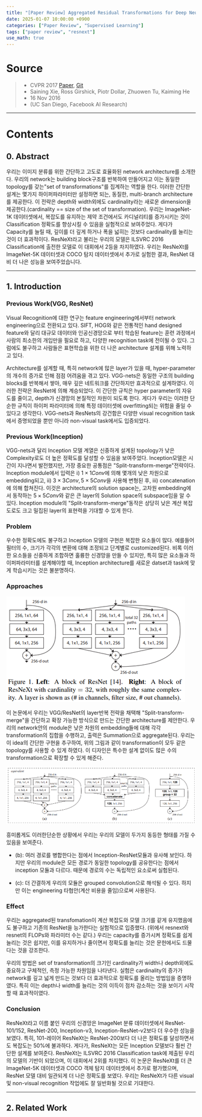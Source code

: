 ```yaml
---
title: "[Paper Review] Aggregated Residual Transformations for Deep Neural Networks"
date: 2025-01-07 10:00:00 +0900
categories: ["Paper Review", "Supervised Learning"]
tags: ["paper review", "resnext"]
use_math: true
---
```


# Source

> - CVPR 2017 [Paper](https://arxiv.org/pdf/1611.05431), [Git](https://github.com/facebookresearch/ResNeXt)<br>
> - Saining Xie, Ross Girshick, Piotr Dollar, Zhuowen Tu, Kaiming He
> - 16 Nov 2016<br>
> - (UC San Diego, Facebook AI Research)

---
# Contents
## 0. Abstract

우리는 이미지 분류를 위한 간단하고 고도로 효율화된 network architecture를 소개한다. 우리의 network는 building block구조를 반복하여 만들어지고 이는 동일한 topology를 갖는"set of transformations"를 집계하는 역할을 한다. 이러한 간단한 설계는 몇가지 하이퍼파라미터만 설정하면 되는, 동질한, multi-branch architecture를 제공한다. 이 전략은 depth와 width외에도 cardinality라는 새로운 dimension을 제공한다.(cardinality == size of the set of transformation). 우리는 ImageNet-1K 데이터셋에서, 복잡도를 유지하는 제약 조건에서도 카디널리티를 증가시키는 것이 Classification 정확도를 향상시킬 수 있음을 실험적으로 보여주었다. 게다가 Capacity를 늘릴 때, 깊이를 더 깊게 하거나 폭을 넓히는 것보다 cardinality를 늘리는 것이 더 효과적이다. ResNeXt라고 불리는 우리의 모델은 ILSVRC 2016 Classification에 출전한 모델로 이 대회에서 2등을 차지하였다. 우리는 ResNeXt를 ImageNet-5K 데이터셋과 COCO 탐지 데이터셋에서 추가로 실험한 결과, ResNet 대비 더 나은 성능을 보여주었습니다.

---
## 1. Introduction

### Previous Work(VGG, ResNet)

Visual Recognition에 대한 연구는 feature engineering에서부터 network engineering으로 전환되고 있다. SIFT, HOG와 같은 전통적인 hand designed feature와 달리 대규모 데이터와 인공신경망으로 부터 학습된 feature는 훈련 과정에서 사람의 최소한의 개입만을 필요로 하고, 다양한 recognition task에 전이될 수 있다. 그럼에도 불구하고 사람들은 표현학습을 위한 더 나은 architecture 설계를 위해 노력하고 있다.

Architecture를 설계할 때, 특히 network에 많은 layer가 있을 때, hyper-parameter의 개수의 증가로 인해 점점 어려움을 겪고 있다. VGG-nets은 동일한 구조의 building blocks를 반복해서 쌓아, 매우 깊은 네트워크를 간단하지만 효과적으로 설계하였다. 이러한 전략은 ResNet에 의해 계승되었다. 이 간단한 규칙은 hyper parameter의 자유도를 줄이고, depth가 신경망의 본질적인 차원이 되도록 한다. 게다가 우리는 이러한 단순한 규칙이 하이퍼 파라미터에 의해 특정 데이터셋에 overfitting되는 위험을 줄일 수 있다고 생각한다. VGG-nets과 ResNets의 강건함은 다양한 visual recognition task에서 증명되었을 뿐만 아니라 non-visual task에서도 입증되었다.

### Previous Work(Inception)

VGG-nets과 달리 Inception 모델 계열은 신중하게 설계된 topology가 낮은 Complexity로도 더 높은 정확도를 달성할 수 있음을 보여주었다. Inception모델은 시간이 지나면서 발전했지만, 가장 중요한 공통점은 "Split-transform-merge"전략이다. Inception module에서 입력은 ⅰ) $1 \times 1 Conv$에 의해 몇개의 낮은 차원으로 embedding되고, ⅱ) $3 \times 3 Conv, 5 \times 5 Conv$을 사용해 변형된 후, ⅲ) concatenation에 의해 합쳐진다. 이것은 architecture의 solution space는, 고차원 embedding에서 동작하는 $5 \times 5 Conv$와 같은 큰 layer의 Solution space의 subspace임을 알 수 있다. Inception module의 "Split-transform-merge"동작은 상당히 낮은 계산 복잡도로도 크고 밀집된 layer의 표현력을 기대할 수 있게 한다.

### Problem

우수한 정확도에도 불구하고 Inception 모델의 구현은 복잡한 요소들이 많다. 예를들어 필터의 수, 크기가 각각의 변환에 대해 조정되고 단계별로 customized된다. 비록 이러한 요소들을 신중하게 조합하면 훌륭한 신경망을 만들 수 있지만, 특히 많은 요소들과 하이퍼파라미터를 설계해야할 때, Inception architecture를 새로운 datset과 task에 맞게 학습시키는 것은 불분명하다.

### Approaches

![alt text](/assets/img/post/paper_review/resnext.png)

이 논문에서 우리는 VGG/ResNet의 layer반복 전략을 채택해 "Split-transform-merge"을 간단하고 확장 가능한 방식으로 만드는 간단한 architecture를 제안한다. 우리의 network안의 module은 낮은 차원의 embedding들에 대해 각각 transformation의 집합을 수행하고, 출력은 Summation으로 aggregate된다. 우리는 이 idea의 간단한 구현을 추구하여, 위의 그림과 같이 transformation이 모두 같은 topology를 사용할 수 있게 하였다. 이 디자인은 특수한 설계 없이도 많은 수의 transformation으로 확장할 수 있게 해준다.

![alt text](/assets/img/post/paper_review/resnext_reshape.png)

흥미롭게도 이러한단순한 상황에서 우리는 우리의 모델이 두가지 동등한 형태를 가질 수 있음을 보여준다.
- (b): 여러 경로를 병합한다는 점에서 Inception-ResNet모듈과 유사해 보인다. 하지만 우리의 module은 모든 경로가 동일한 topology를 공유한다는 점에서 inception 모듈과 다르다. 때문에 경로의 수는 독립적인 요소로써 실험된다.

- (c): 더 간결하게 우리의 모듈은 grouped convolution으로 해석될 수 있다. 하지만 이는 engineering 타협안(계산 비용을 줄임)으로써 사용된다.

### Effect

우리는 aggregated된 transfomation이 계산 복잡도와 모델 크기를 같게 유지했음에도 불구하고 기존의 ResNet을 능가한다는 실험적으로 입증했다. (위에서 resnext와 resnet의 FLOPs와 파라미터 수는 같다.) 우리는 capacity를 증가시켜 정확도를 쉽게 늘리는 것은 쉽지만, 이를 유지하거나 줄이면서 정확도를 늘리는 것은 문헌에서도 드물다는 것을 강조한다.

우리의 방법은 set of transformation의 크기인 cardinality가 width나 depth외에도 중요하고 구체적인, 측정 가능한 차원임을 나타낸다. 실험은 cardinality의 증가가 network를 깊고 넓게 만드는 것보다 더 효과적으로 정확도를 올리는 방법임을 증명하였다. 특히 이는 depth나 width를 늘리는 것의 이득이 점차 감소하는 것을 보이기 시작할 때 효과적이였다. 

### Conclusion

ResNeXt라고 이름 붙인 우리의 신경망은 ImageNet 분류 데이터셋에서 ResNet-101/152, ResNet-200, Inception-v3, Inception-ResNet-v2보다 더 우수한 성능을 보였다. 특히, 101-레이어 ResNeXt는 ResNet-200보다 더 나은 정확도를 달성하면서도 복잡도는 50%에 불과하다. 게다가, ResNeXt는 모든 Inception 모델보다 훨씬 간단한 설계를 보여준다. ResNeXt는 ILSVRC 2016 Classification task에 제출된 우리의 모델의 기반이 되었으며, 이 대회에서 2위를 차지했다. 이 논문은 ResNeXt를 더 큰 ImageNet-5K 데이터셋과 COCO 객체 탐지 데이터셋에서 추가로 평가했으며, ResNet 모델 대비 일관되게 더 나은 정확도를 보였다. 우리는 ResNeXt가 다른 visual 및 non-visual recognition 작업에도 잘 일반화될 것으로 기대한다.

---
## 2. Related Work